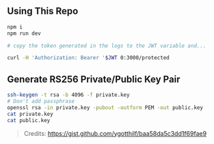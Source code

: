 ## Using This Repo

```bash
npm i
npm run dev

# copy the token generated in the logs to the JWT variable and...

curl -H 'Authorization: Bearer '$JWT 0:3000/protected
```

## Generate RS256 Private/Public Key Pair

```bash
ssh-keygen -t rsa -b 4096 -f private.key
# Don't add passphrase
openssl rsa -in private.key -pubout -outform PEM -out public.key
cat private.key
cat public.key
```
> Credits: https://gist.github.com/ygotthilf/baa58da5c3dd1f69fae9